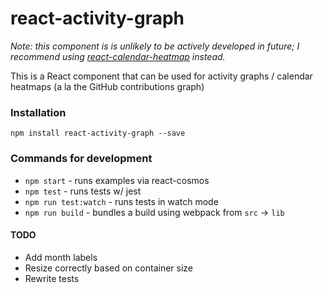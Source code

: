 # react-activity-graph

_Note: this component is is unlikely to be actively developed in future; I recommend using [react-calendar-heatmap](https://github.com/patientslikeme/react-calendar-heatmap) instead._

This is a React component that can be used for activity graphs / calendar heatmaps (a la the GitHub contributions graph)

### Installation
```
npm install react-activity-graph --save
```

### Commands for development
- `npm start` - runs examples via react-cosmos
- `npm test` - runs tests w/ jest
- `npm run test:watch` - runs tests in watch mode
- `npm run build` - bundles a build using webpack from `src` -> `lib`

#### TODO
- Add month labels
- Resize correctly based on container size
- Rewrite tests